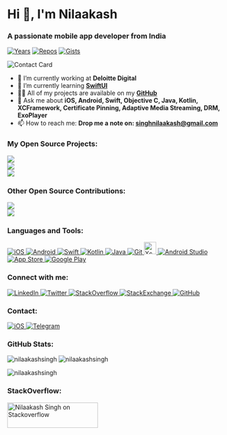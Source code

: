 <!--
**NilaakashSingh/NilaakashSingh** is a ✨ _special_ ✨ repository because its `README.md` (this file) appears on your GitHub profile.

Here are some ideas to get you started:

- 🔭 I’m currently working on ...
- 🌱 I’m currently learning ...
- 👯 I’m looking to collaborate on ...
- 🤔 I’m looking for help with ...
- 💬 Ask me about ...
- 📫 How to reach me: ...
- 😄 Pronouns: ...
- ⚡ Fun fact: ...
-->

# Hi 👋, I'm Nilaakash
### A passionate mobile app developer from India</h3>
[![Years](https://badges.pufler.dev/years/kalpeshtalkar)](https://github.com/kalpeshtalkar) [![Repos](https://badges.pufler.dev/repos/kalpeshtalkar)](https://github.com/kalpeshtalkar?tab=repositories) [![Gists](https://badges.pufler.dev/gists/kalpeshtalkar)](https://gist.github.com/kalpeshtalkar)

![Contact Card](./contact-card.png)

<!--<p align="left"> <a href="https://github.com/ryo-ma/github-profile-trophy"><img src="https://github-profile-trophy.vercel.app/?username=nilaakashsingh" alt="nilaakashsingh" /></a> </p>-->

- 🔭 I’m currently working at <b>Deloitte Digital</b></a>
- 🌱 I’m currently learning <a href="https://developer.apple.com/tutorials/swiftui" target="_blank"><b>SwiftUI</b></a>
- 👨‍💻 All of my projects are available on my <a href="https://github.com/nilaakashsingh" target="_blank"><b>GitHub</b></a>
- 💬 Ask me about **iOS, Android, Swift, Objective C, Java, Kotlin, XCFramework, Certificate Pinning, Adaptive Media Streaming, DRM, ExoPlayer**
- 📫 How to reach me: **Drop me a note on: singhnilaakash@gmail.com**

### My Open Source Projects:
<a href="https://github.com/kalpeshtalkar/kuikit" target="_blank"> <img src="https://github-readme-stats.vercel.app/api/pin/?username=kalpeshtalkar&repo=kuikit&theme=dracula"></a>
<br>
<a href="https://github.com/kalpeshtalkar/krecyclerviewadapter" target="_blank"> <img src="https://github-readme-stats.vercel.app/api/pin/?username=kalpeshtalkar&repo=krecyclerviewadapter&theme=dracula"></a>
<br>
<a href="https://github.com/kalpeshtalkar/kpageindicator" target="_blank"> <img src="https://github-readme-stats.vercel.app/api/pin/?username=kalpeshtalkar&repo=kpageindicator&theme=dracula"></a>

### Other Open Source Contributions:
<a href="https://github.com/savana10/pixelclear" target="_blank"> <img src="https://github-readme-stats.vercel.app/api/pin/?username=savana10&repo=pixelclear&theme=dracula"></a>
<br>
<a href="https://github.com/Pakhee/Cross-platform-AES-encryption" target="_blank"> <img src="https://github-readme-stats.vercel.app/api/pin/?username=pakhee&repo=Cross-platform-AES-encryption&theme=dracula"></a>

### Languages and Tools:
<!-- iOS --><a href="https://developer.apple.com" target="_blank"> <img src="https://img.shields.io/badge/iOS-000000?style=for-the-badge&logo=ios&logoColor=white" alt="iOS"/></a><!-- Android --><a href="https://developer.android.com" target="_blank"> <img src="https://img.shields.io/badge/Android-3DDC84?style=for-the-badge&logo=android&logoColor=white" alt="Android"/></a><!-- Swift --><a href="https://swift.org" target="_blank"> <img src="https://img.shields.io/badge/Swift-FA7343?style=for-the-badge&logo=swift&logoColor=white" alt="Swift"/></a><!-- Kotlin --><a href="https://https://kotlinlang.org" target="_blank"> <img src="https://img.shields.io/badge/Kotlin-0095D5?&style=for-the-badge&logo=kotlin&logoColor=white" alt="Kotlin"/></a><!-- Java --><a href="https://java.com" target="_blank"> <img src="https://img.shields.io/badge/Java-ED8B00?style=for-the-badge&logo=java&logoColor=white" alt="Java"/></a><!-- Git --><a href="https://git-scm.com" target="_blank"> <img src="https://img.shields.io/badge/Git-F05032?style=for-the-badge&logo=git&logoColor=white" alt="Git"/></a><!-- Xcode --><a href="https://developer.apple.com/xcode" target="_blank"> <img src="https://img.shields.io/badge/Xcode-gray.svg?colorA=007ACC&colorB=007ACC&style=for-the-badge" alt="Xcode" style="height:28px;"/></a><!-- Android Studio --><a href="https://developer.android.com/studio" target="_blank"> <img src="https://img.shields.io/badge/Android%20Studio-gray.svg?colorA=3DDC84&colorB=3DDC84&style=for-the-badge" alt="Android Studio"/></a><!-- App Store --><a href="https://www.apple.com/app-store" target="_blank"> <img src="https://img.shields.io/badge/App_Store-0D96F6?style=for-the-badge&logo=app-store&logoColor=white" alt="App Store"/></a><!-- Google Play --><a href="https://play.google.com" target="_blank"> <img src="https://img.shields.io/badge/Google_Play-414141?style=for-the-badge&logo=google-play&logoColor=white" alt="Google Play"/></a>

### Connect with me:
<!-- LinkedIn --><a href="https://linkedin.com/in/kalpeshtalkar" target="_blank"> <img src="https://img.shields.io/badge/LinkedIn-0077B5?style=for-the-badge&logo=linkedin&logoColor=white" alt="LinkedIn"/></a><!-- Twitter --><a href="https://twitter.com/kalpeshtalkar" target="_blank"> <img src="https://img.shields.io/badge/Twitter-1DA1F2?style=for-the-badge&logo=twitter&logoColor=white" alt="Twitter"/></a><!-- StackOverflow --><a href="https://stackoverflow.com/users/3683245/kalpesh" target="_blank"> <img src="https://img.shields.io/badge/Stack_Overflow-FE7A16?style=for-the-badge&logo=stack-overflow&logoColor=white" alt="StackOverflow"/></a><!-- StackExchange --><a href="https://stackexchange.com/users/4533399" target="_blank"> <img src="https://img.shields.io/badge/StackExchange-%23ffffff.svg?&style=for-the-badge&logo=StackExchange&logoColor=white" alt="StackExchange"/></a><!-- GitHub --><a href="https://github.com/nilaakashsingh" target="_blank"> <img src="https://img.shields.io/badge/GitHub-100000?style=for-the-badge&logo=github&logoColor=white" alt="GitHub"/></a>

### Contact:
<!-- Mail --><a href="mailto://singhnilaakash@gmail.com" target="_blank"> <img src="https://img.shields.io/badge/Gmail-D14836?style=for-the-badge&logo=gmail&logoColor=white" alt="iOS"/></a><!-- Telegram --><a href="https://t.me/singhNilaakash" target="_blank"> <img src="https://img.shields.io/badge/Telegram-2CA5E0?style=for-the-badge&logo=telegram&logoColor=white" alt="Telegram"/></a>


### GitHub Stats:
<img src="https://github-readme-stats.vercel.app/api/top-langs?username=nilaakashsingh&show_icons=true&locale=en&layout=compact&theme=dracula" alt="nilaakashsingh"/>
<img src="https://github-readme-stats.vercel.app/api?username=kalpeshtalkar&show_icons=true&locale=en&theme=dracula" alt="nilaakashsingh"/>
<p><img src="https://github-readme-streak-stats.herokuapp.com/?user=nilaakashsingh&theme=dracula" alt="nilaakashsingh"/></p>


### StackOverflow:
<p>
<a href="https://stackoverflow.com/users/6863742/nilaakash-singh"><img src="https://i.stack.imgur.com/T119o.png?&theme=dark" width="208" height="58" alt="Nilaakash Singh on Stackoverflow"></a>
</p>
